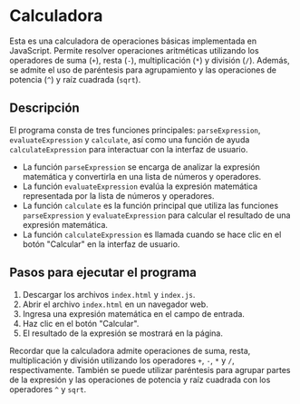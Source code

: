 # Calculadora

Esta es una calculadora de operaciones básicas implementada en JavaScript. Permite resolver operaciones aritméticas utilizando los operadores de suma (`+`), resta (`-`), multiplicación (`*`) y división (`/`). Además, se admite el uso de paréntesis para agrupamiento y las operaciones de potencia (`^`) y raíz cuadrada (`sqrt`).

## Descripción

El programa consta de tres funciones principales: `parseExpression`, `evaluateExpression` y `calculate`, así como una función de ayuda `calculateExpression` para interactuar con la interfaz de usuario.

- La función `parseExpression` se encarga de analizar la expresión matemática y convertirla en una lista de números y operadores.
- La función `evaluateExpression` evalúa la expresión matemática representada por la lista de números y operadores.
- La función `calculate` es la función principal que utiliza las funciones `parseExpression` y `evaluateExpression` para calcular el resultado de una expresión matemática.
- La función `calculateExpression` es llamada cuando se hace clic en el botón "Calcular" en la interfaz de usuario.

## Pasos para ejecutar el programa

1. Descargar los archivos `index.html` y `index.js`.
2. Abrir el archivo `index.html` en un navegador web.
3. Ingresa una expresión matemática en el campo de entrada.
4. Haz clic en el botón "Calcular".
5. El resultado de la expresión se mostrará en la página.

Recordar que la calculadora admite operaciones de suma, resta, multiplicación y división utilizando los operadores `+`, `-`, `*` y `/`, respectivamente. También se puede utilizar paréntesis para agrupar partes de la expresión y las operaciones de potencia y raíz cuadrada con los operadores `^` y `sqrt`.
